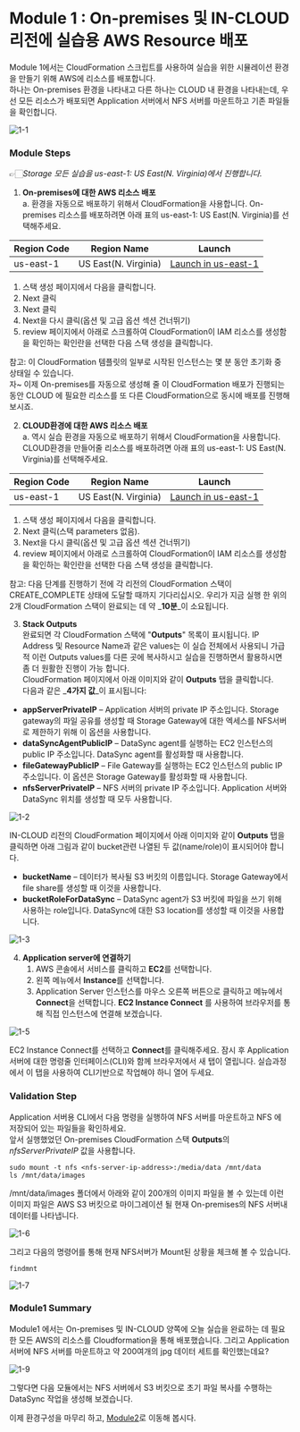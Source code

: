 # Module 1 : On-premises 및 IN-CLOUD 리전에 실습용 AWS Resource 배포

Module 1에서는 CloudFormation 스크립트를 사용하여 실습을 위한 시뮬레이션 환경을 만들기 위해 AWS에 리소스를 배포합니다.\
하나는 On-premises 환경을 나타내고 다른 하나는 CLOUD 내 환경을 나타내는데, 우선 모든 리소스가 배포되면 Application 서버에서 NFS 서버를 마운트하고 기존 파일들을 확인합니다.

![1-1](../images/1-1.png)

### Module Steps

👉🏻_Storage 모든 실습을 us-east-1: US East(N. Virginia)에서 진행합니다._

1. **On-premises에 대한 AWS 리소스 배포**\
   a. 환경을 자동으로 배포하기 위해서 CloudFormation을 사용합니다. On-premises 리소스를 배포하려면 아래 표의 us-east-1: US East(N. Virginia)를 선택해주세요.


| Region Code | Region Name          | Launch                                                                                                                                                                                                                                                                                                |
| ----------- | -------------------- | ----------------------------------------------------------------------------------------------------------------------------------------------------------------------------------------------------------------------------------------------------------------------------------------------------- |
| us-east-1   | US East(N. Virginia) | [Launch in us-east-1](https://us-east-1.console.aws.amazon.com/cloudformation/home?region=us-east-1#/stacks/create?stackName=DataMigrationWorkshop-onPremResources\&templateURL=https://aws-datasync-samples.s3-us-west-2.amazonaws.com/workshops/nfs-migration/data-migration-workshop-on-prem.yaml) |

1. 스택 생성 페이지에서 다음을 클릭합니다.
2. Next 클릭
3. Next 클릭
4. Next을 다시 클릭(옵션 및 고급 옵션 섹션 건너뛰기)
5. review 페이지에서 아래로 스크롤하여 CloudFormation이 IAM 리소스를 생성함을 확인하는 확인란을 선택한 다음 스택 생성을 클릭합니다.

참고: 이 CloudFormation 템플릿의 일부로 시작된 인스턴스는 몇 분 동안 초기화 중 상태일 수 있습니다.\
자\~ 이제 On-premises를 자동으로 생성해 줄 이 CloudFormation 배포가 진행되는 동안 CLOUD 에 필요한 리소스를 또 다른 CloudFormation으로 동시에 배포를 진행해 보시죠.

2. **CLOUD환경에 대한 AWS 리소스 배포**\
   a. 역시 실습 환경을 자동으로 배포하기 위해서 CloudFormation을 사용합니다. CLOUD환경을 만들어줄 리소스를 배포하려면 아래 표의 us-east-1: US East(N. Virginia)를 선택해주세요.


| Region Code | Region Name          | Launch                                                                                                                                                                                                                                                                                     |
| ----------- | -------------------- | ------------------------------------------------------------------------------------------------------------------------------------------------------------------------------------------------------------------------------------------------------------------------------------------ |
| us-east-1   | US East(N. Virginia) | [Launch in us-east-1](https://console.aws.amazon.com/cloudformation/home?region=us-east-1#/stacks/new?stackName=DataMigrationWorkshop-inCloudResources\&templateURL=https://aws-datasync-samples.s3-us-west-2.amazonaws.com/workshops/nfs-migration/data-migration-workshop-in-cloud.yaml) |

1. 스택 생성 페이지에서 다음을 클릭합니다.
2. Next 클릭(스택 parameters 없음).
3. Next을 다시 클릭(옵션 및 고급 옵션 섹션 건너뛰기)
4. review 페이지에서 아래로 스크롤하여 CloudFormation이 IAM 리소스를 생성함을 확인하는 확인란을 선택한 다음 스택 생성을 클릭합니다.

참고: 다음 단계를 진행하기 전에 각 리전의 CloudFormation 스택이 CREATE\_COMPLETE 상태에 도달할 때까지 기다리십시오. 우리가 지금 실행 한 위의 2개 CloudFormation 스택이 완료되는 데 약 _**10분**_이 소요됩니다.

3. **Stack Outputs**\
   완료되면 각 CloudFormation 스택에 "**Outputs**" 목록이 표시됩니다. IP Address 및 Resource Name과 같은 values는 이 실습 전체에서 사용되니 가급적 이런 Outputs values를 다른 곳에 복사하시고 실습을 진행하면서 활용하시면 좀 더 원활한 진행이 가능 합니다.\
   CloudFormation 페이지에서 아래 이미지와 같이 **Outputs** 탭을 클릭합니다.\
   다음과 같은 _**4가지 값**_이 표시됩니다:

* **appServerPrivateIP** – Application 서버의 private IP 주소입니다. Storage gateway의 파일 공유를 생성할 때 Storage Gateway에 대한 엑세스를 NFS서버로 제한하기 위해 이 옵션을 사용합니다.
* **dataSyncAgentPublicIP** – DataSync agent를 실행하는 EC2 인스턴스의 public IP 주소입니다. DataSync agent를 활성화할 때 사용합니다.
* **fileGatewayPublicIP** – File Gateway를 실행하는 EC2 인스턴스의 public IP 주소입니다. 이 옵션은 Storage Gateway를 활성화할 때 사용합니다.
* **nfsServerPrivateIP** – NFS 서버의 private IP 주소입니다. Application 서버와 DataSync 위치를 생성할 때 모두 사용합니다.

![1-2](../images/1-2.png)

IN-CLOUD 리전의 CloudFormation 페이지에서 아래 이미지와 같이 **Outputs** 탭을 클릭하면 아래 그림과 같이 bucket관련 나열된 두 값(name/role)이 표시되어야 합니다.

* **bucketName** – 데이터가 복사될 S3 버킷의 이름입니다. Storage Gateway에서 file share를 생성할 때 이것을 사용합니다.
* **bucketRoleForDataSync** – DataSync agent가 S3 버킷에 파일을 쓰기 위해 사용하는 role입니다. DataSync에 대한 S3 location를 생성할 때 이것을 사용합니다.

![1-3](../images/1-3.png)

4. **Application server에 연결하기**
   1. AWS 콘솔에서 서비스를 클릭하고 **EC2**를 선택합니다.
   2. 왼쪽 메뉴에서 **Instance**를 선택합니다.
   3. Application Server 인스턴스를 마우스 오른쪽 버튼으로 클릭하고 메뉴에서 **Connect**을 선택합니다. **EC2 Instance Connect** 를 사용하여 브라우저를 통해 직접 인스턴스에 연결해 보겠습니다.

![1-5](../images/1-5.png)

EC2 Instance Connect를 선택하고 **Connect**를 클릭해주세요. 잠시 후 Application 서버에 대한 명령줄 인터페이스(CLI)와 함께 브라우저에서 새 탭이 열립니다. 실습과정에서 이 탭을 사용하여 CLI기반으로 작업해야 하니 열어 두세요.

### Validation Step

Application 서버용 CLI에서 다음 명령을 실행하여 NFS 서버를 마운트하고 NFS 에 저장되어 있는 파일들을 확인하세요.\
앞서 실행했었던 On-premises CloudFormation 스택 **Outputs**의 _nfsServerPrivateIP_ 값을 사용합니다.

```
sudo mount -t nfs <nfs-server-ip-address>:/media/data /mnt/data
ls /mnt/data/images
```

/mnt/data/images 폴더에서 아래와 같이 200개의 이미지 파일을 볼 수 있는데 이런 이미지 파일은 AWS S3 버킷으로 마이그레이션 될 현재 On-premises의 NFS 서버내 데이터를 나타냅니다.

![1-6](../images/1-6.png)

그리고 다음의 명령어를 통해 현재 NFS서버가 Mount된 상황을 체크해 볼 수 있습니다.

```
findmnt
```

![1-7](../images/1-7.png)

### Module1 Summary

Module1 에서는 On-premises 및 IN-CLOUD 양쪽에 오늘 실습을 완료하는 데 필요한 모든 AWS의 리소스를 Cloudformation을 통해 배포했습니다. 그리고 Application 서버에 NFS 서버를 마운트하고 약 200여개의 jpg 데이터 세트를 확인했는데요?

![1-9](../images/1-9.png)

그렇다면 다음 모듈에서는 NFS 서버에서 S3 버킷으로 초기 파일 복사를 수행하는 DataSync 작업을 생성해 보겠습니다.

이제 환경구성을 마무리 하고, [Module2](module2.md)로 이동해 봅시다.
